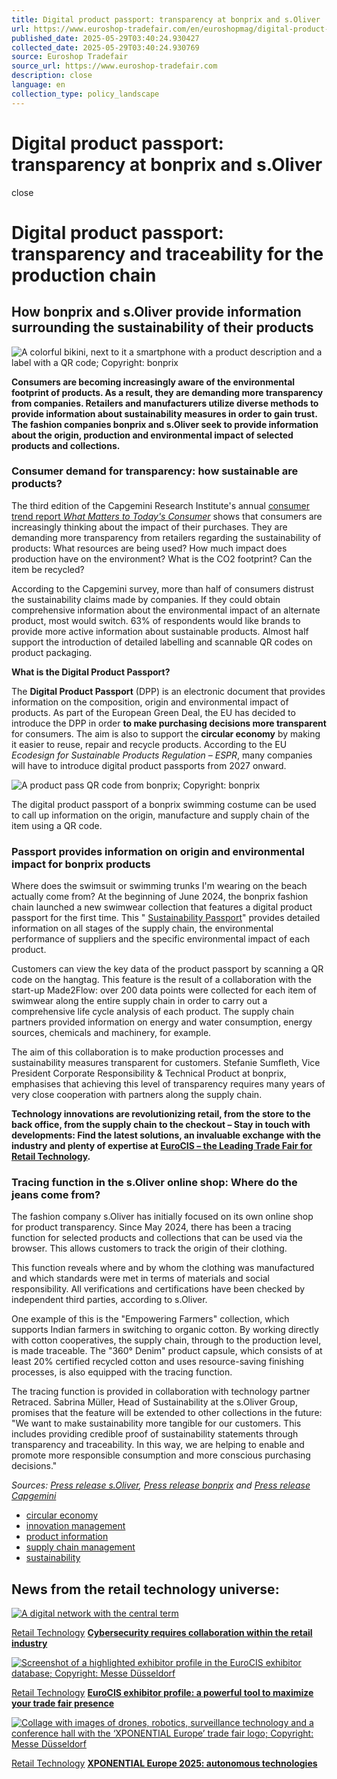 ```yaml
---
title: Digital product passport: transparency at bonprix and s.Oliver
url: https://www.euroshop-tradefair.com/en/euroshopmag/digital-product-passport-transparency-at-bonprix-and-s-Oliver
published_date: 2025-05-29T03:40:24.930427
collected_date: 2025-05-29T03:40:24.930769
source: Euroshop Tradefair
source_url: https://www.euroshop-tradefair.com
description: close
language: en
collection_type: policy_landscape
---
```


# Digital product passport: transparency at bonprix and s.Oliver

close

# Digital product passport: transparency and traceability for the production chain

## How bonprix and s.Oliver provide information surrounding the sustainability of their products

![A colorful bikini, next to it a smartphone with a product description and a label with a QR code; Copyright: bonprix](https://www.euroshop-tradefair.com/cache/pica/5/2/1/3/2/7/30046051718795414/Produktherkunft_Tracing_bonprix_s-oliver-h.jpg)

**Consumers are becoming increasingly aware of the environmental footprint of products. As a result, they are demanding more transparency from companies. Retailers and manufacturers utilize diverse methods to provide information about sustainability measures in order to gain trust. The fashion companies bonprix and s.Oliver seek to provide information about the origin, production and environmental impact of selected products and collections.**

### Consumer demand for transparency: how sustainable are products?

The third edition of the Capgemini Research Institute's annual [consumer trend report _What Matters to Today's Consumer_](https://www.capgemini.com/news/press-releases/cost-of-living-concerns-have-eased-in-the-last-year-but-consumers-still-expect-further-discounts-on-essential-items/) shows that consumers are increasingly thinking about the impact of their purchases. They are demanding more transparency from retailers regarding the sustainability of products: What resources are being used? How much impact does production have on the environment? What is the CO2 footprint? Can the item be recycled?

According to the Capgemini survey, more than half of consumers distrust the sustainability claims made by companies. If they could obtain comprehensive information about the environmental impact of an alternate product, most would switch. 63% of respondents would like brands to provide more active information about sustainable products. Almost half support the introduction of detailed labelling and scannable QR codes on product packaging.

**What is the Digital Product Passport?**

The **Digital Product Passport** (DPP) is an electronic document that provides information on the composition, origin and environmental impact of products. As part of the European Green Deal, the EU has decided to introduce the DPP in order **to make purchasing decisions more transparent** for consumers. The aim is also to support the **circular economy** by making it easier to reuse, repair and recycle products. According to the EU _Ecodesign for Sustainable Products Regulation – ESPR_, many companies will have to introduce digital product passports from 2027 onward.

![A product pass QR code from bonprix; Copyright: bonprix](https://www.euroshop-tradefair.com/cache/pica/1/3/1/3/2/7/30046051718795789/Produktpass_product_pass_qr_code_bonprix.png)

The digital product passport of a bonprix swimming costume can be used to call up information on the origin, manufacture and supply chain of the item using a QR code.

### Passport provides information on origin and environmental impact for bonprix products

Where does the swimsuit or swimming trunks I'm wearing on the beach actually come from? At the beginning of June 2024, the bonprix fashion chain launched a new swimwear collection that features a digital product passport for the first time. This " [Sustainability Passport](https://www.bonprix.de/corporate/fileadmin/PressDownload/Texte/bonprix-Bademode-mit-Sustainability-Passport-Badeanzug-Colour-Flow-Passport.pdf)" provides detailed information on all stages of the supply chain, the environmental performance of suppliers and the specific environmental impact of each product.

Customers can view the key data of the product passport by scanning a QR code on the hangtag. This feature is the result of a collaboration with the start-up Made2Flow: over 200 data points were collected for each item of swimwear along the entire supply chain in order to carry out a comprehensive life cycle analysis of each product. The supply chain partners provided information on energy and water consumption, energy sources, chemicals and machinery, for example.

The aim of this collaboration is to make production processes and sustainability measures transparent for customers. Stefanie Sumfleth, Vice President Corporate Responsibility & Technical Product at bonprix, emphasises that achieving this level of transparency requires many years of very close cooperation with partners along the supply chain.

**Technology innovations are revolutionizing retail, from the store to the back office, from the supply chain to the checkout – Stay in touch with developments: Find the latest solutions, an invaluable exchange with the industry and plenty of expertise at [EuroCIS – the Leading Trade Fair for Retail Technology](https://www.eurocis-tradefair.com).**

### Tracing function in the s.Oliver online shop: Where do the jeans come from?

The fashion company s.Oliver has initially focused on its own online shop for product transparency. Since May 2024, there has been a tracing function for selected products and collections that can be used via the browser. This allows customers to track the origin of their clothing.

This function reveals where and by whom the clothing was manufactured and which standards were met in terms of materials and social responsibility. All verifications and certifications have been checked by independent third parties, according to s.Oliver.

One example of this is the "Empowering Farmers" collection, which supports Indian farmers in switching to organic cotton. By working directly with cotton cooperatives, the supply chain, through to the production level, is made traceable. The "360° Denim" product capsule, which consists of at least 20% certified recycled cotton and uses resource-saving finishing processes, is also equipped with the tracing function.

The tracing function is provided in collaboration with technology partner Retraced. Sabrina Müller, Head of Sustainability at the s.Oliver Group, promises that the feature will be extended to other collections in the future: "We want to make sustainability more tangible for our customers. This includes providing credible proof of sustainability statements through transparency and traceability. In this way, we are helping to enable and promote more responsible consumption and more conscious purchasing decisions."

_Sources: [Press release s.Oliver](https://soliver-group.com/news/pressemitteilungen/s-oliver-zeigt-wo-mode-herkommt-neue-tracing-funktion-ermoeglicht-kund-innen/), [Press release bonprix](https://www.bonprix.de/corporate/presse/meldung/mehr-transparenz-ueber-produktherkunft-und-umweltauswirkungen-bonprix-launcht-badekollektion-mit-sus/) and [Press release Capgemini](https://www.capgemini.com/news/press-releases/cost-of-living-concerns-have-eased-in-the-last-year-but-consumers-still-expect-further-discounts-on-essential-items/)_

- [circular economy](https://www.euroshop-tradefair.com/en/euroshopmag/digital-product-passport-transparency-at-bonprix-and-s-Oliver?mcat_id=31593)
- [innovation management](https://www.euroshop-tradefair.com/en/euroshopmag/digital-product-passport-transparency-at-bonprix-and-s-Oliver?mcat_id=31589)
- [product information](https://www.euroshop-tradefair.com/en/euroshopmag/digital-product-passport-transparency-at-bonprix-and-s-Oliver?mcat_id=31525)
- [supply chain management](https://www.euroshop-tradefair.com/en/euroshopmag/digital-product-passport-transparency-at-bonprix-and-s-Oliver?mcat_id=31499)
- [sustainability](https://www.euroshop-tradefair.com/en/euroshopmag/digital-product-passport-transparency-at-bonprix-and-s-Oliver?mcat_id=31591)

## News from the retail technology universe:

[![A digital network with the central term ](https://www.euroshop-tradefair.com/cache/pica/5/3/0/3/4/7/35260071737463168/cybersecurity-internet-of-things-iot-s.png)](https://www.euroshop-tradefair.com/en/euroshopmag/cybersecurity-requires-collaboration-within-the-retail-industry)

[Retail Technology](https://www.euroshop-tradefair.com/en/media-news/euroshopmag/retail-technology) [**Cybersecurity requires collaboration within the retail industry**](https://www.euroshop-tradefair.com/en/euroshopmag/cybersecurity-requires-collaboration-within-the-retail-industry)

[![Screenshot of a highlighted exhibitor profile in the EuroCIS exhibitor database; Copyright: Messe Düsseldorf](https://www.euroshop-tradefair.com/cache/pica/1/4/0/5/4/7/6450951739183486/exhibitor-profile-eurocis-retail-technology.png)](https://www.euroshop-tradefair.com/en/euroshopmag/eurocis-exhibitor-profile-a-powerful-tool-to-maximize-your-trade-fair-presence)

[Retail Technology](https://www.euroshop-tradefair.com/en/media-news/euroshopmag/retail-technology) [**EuroCIS exhibitor profile: a powerful tool to maximize your trade fair presence**](https://www.euroshop-tradefair.com/en/euroshopmag/eurocis-exhibitor-profile-a-powerful-tool-to-maximize-your-trade-fair-presence)

[![Collage with images of drones, robotics, surveillance technology and a conference hall with the ‘XPONENTIAL Europe’ trade fair logo; Copyright: Messe Düsseldorf](https://www.euroshop-tradefair.com/cache/pica/7/1/4/4/4/7/3590231738759756/xpo2502_Grafik_Rahmenprogramm-s.jpg)](https://www.euroshop-tradefair.com/en/euroshopmag/xponential-europe-2025-autonomous-technologies)

[Retail Technology](https://www.euroshop-tradefair.com/en/media-news/euroshopmag/retail-technology) [**XPONENTIAL Europe 2025: autonomous technologies**](https://www.euroshop-tradefair.com/en/euroshopmag/xponential-europe-2025-autonomous-technologies)